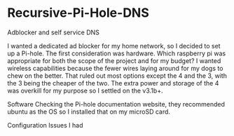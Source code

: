 # Recursive-Pi-Hole-DNS
Adblocker and self service DNS

I wanted a dedicated ad blocker for my home network, so I decided to set up a Pi-hole.  The first consideration was hardware.  Which raspberry pi was appropriate for both the scope of the project and for my budget?  I wanted wireless capabilities because the fewer wires laying around for my dogs to chew on the better.  That ruled out most options except the 4 and the 3, with the 3 being the cheaper of the two.  The extra power and storage of the 4 was overkill for my purpose so I settled on the v3.1b+.

Software
Checking the Pi-hole documentation website, they recommended ubuntu as the OS so I installed that on my microSD card.

Configuration
Issues I had

